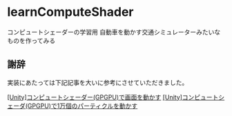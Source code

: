# learnComputeShader

コンピュートシェーダーの学習用
自動車を動かす交通シミュレーターみたいなものを作ってみる



## 謝辞

実装にあたっては下記記事を大いに参考にさせていただきました。

[[Unity]コンピュートシェーダー(GPGPU)で画面を動かす](http://wordpress.notargs.com/blog/blog/2015/01/26/unity%E3%82%B3%E3%83%B3%E3%83%94%E3%83%A5%E3%83%BC%E3%83%88%E3%82%B7%E3%82%A7%E3%83%BC%E3%83%80%E3%83%BC%E3%81%A7%E7%94%BB%E9%9D%A2%E3%82%92%E3%82%A2%E3%83%8B%E3%83%A1%E3%83%BC%E3%82%B7%E3%83%A7/)
[[Unity]コンピュートシェーダ(GPGPU)で1万個のパーティクルを動かす](http://wordpress.notargs.com/blog/blog/2015/01/27/unity%E3%82%B3%E3%83%B3%E3%83%94%E3%83%A5%E3%83%BC%E3%83%88%E3%82%B7%E3%82%A7%E3%83%BC%E3%83%80%E3%81%A8%E3%82%A4%E3%83%B3%E3%82%B9%E3%82%BF%E3%83%B3%E3%82%B7%E3%83%B3%E3%82%B0%E3%81%A71%E4%B8%87/)
